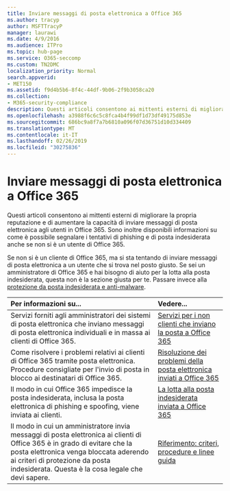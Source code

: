 ```yaml
---
title: Inviare messaggi di posta elettronica a Office 365
ms.author: tracyp
author: MSFTTracyP
manager: laurawi
ms.date: 4/9/2016
ms.audience: ITPro
ms.topic: hub-page
ms.service: O365-seccomp
ms.custom: TN2DMC
localization_priority: Normal
search.appverid:
- MET150
ms.assetid: f9d4b5b6-8f4c-44df-9b06-2f9b3058ca20
ms.collection:
- M365-security-compliance
description: Questi articoli consentono ai mittenti esterni di migliorare la propria reputazione e di aumentare la capacità di inviare messaggi di posta elettronica agli utenti in Office 365. Sono inoltre disponibili informazioni su come è possibile segnalare i tentativi di phishing e di posta indesiderata anche se non si è un utente di Office 365.
ms.openlocfilehash: a3988f6c6c5c8fca4b4f99df1d73df49175d853e
ms.sourcegitcommit: 686bc9a8f7a7b6810a096f07d36751d10d334409
ms.translationtype: MT
ms.contentlocale: it-IT
ms.lasthandoff: 02/26/2019
ms.locfileid: "30275836"
---
```

# <a name="sending-mail-to-office-365"></a>Inviare messaggi di posta elettronica a Office 365

Questi articoli consentono ai mittenti esterni di migliorare la propria reputazione e di aumentare la capacità di inviare messaggi di posta elettronica agli utenti in Office 365. Sono inoltre disponibili informazioni su come è possibile segnalare i tentativi di phishing e di posta indesiderata anche se non si è un utente di Office 365.
  
Se non si è un cliente di Office 365, ma si sta tentando di inviare messaggi di posta elettronica a un utente che si trova nel posto giusto. Se sei un amministratore di Office 365 e hai bisogno di aiuto per la lotta alla posta indesiderata, questa non è la sezione giusta per te. Passare invece alla [protezione da posta indesiderata e anti-malware](http://technet.microsoft.com/library/93c6c227-7442-4293-b64d-ec8f15c928db.aspx).
  
|**Per informazioni su...**|**Vedere...**|
|:-----|:-----|
|Servizi forniti agli amministratori dei sistemi di posta elettronica che inviano messaggi di posta elettronica individuali e in massa ai clienti di Office 365.  <br/> |[Servizi per i non clienti che inviano la posta a Office 365](services-for-non-customers.md) <br/> |
|Come risolvere i problemi relativi ai clienti di Office 365 tramite posta elettronica. Procedure consigliate per l'invio di posta in blocco ai destinatari di Office 365.  <br/> |[Risoluzione dei problemi della posta elettronica inviati a Office 365](troubleshooting-mail-sent-to-office-365.md) <br/> |
|Il modo in cui Office 365 impedisce la posta indesiderata, inclusa la posta elettronica di phishing e spoofing, viene inviata ai clienti.  <br/> |[La lotta alla posta indesiderata inviata a Office 365](fighting-junk-email.md) <br/> |
|Il modo in cui un amministratore invia messaggi di posta elettronica ai clienti di Office 365 è in grado di evitare che la posta elettronica venga bloccata aderendo ai criteri di protezione da posta indesiderata. Questa è la cosa legale che devi sapere.  <br/> |[Riferimento: criteri, procedure e linee guida](reference-policies-practices-and-guidelines.md) <br/> |
   

